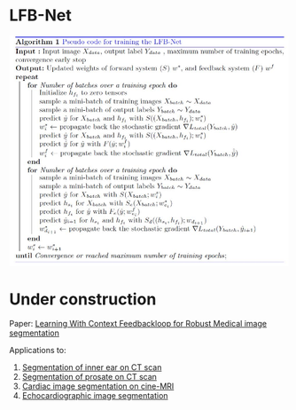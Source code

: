 # LFB-Net
![Screenshot](lfb-net_integration.JPG)
# Under construction

Paper: [Learning With Context Feedbackloop for Robust Medical image segmentation](https://ieeexplore.ieee.org/document/9358229)


Applications to: 
1. [Segmentation of inner ear on CT scan](https://ieeexplore.ieee.org/document/9358229)
2. [Segmentation of prosate on CT scan](https://ieeexplore.ieee.org/document/9358229)
3. [Cardiac image segmentation on cine-MRI](https://ieeexplore.ieee.org/document/9358229)
4. [Echocardiographic image segmentation](https://ieeexplore.ieee.org/document/9358229)

